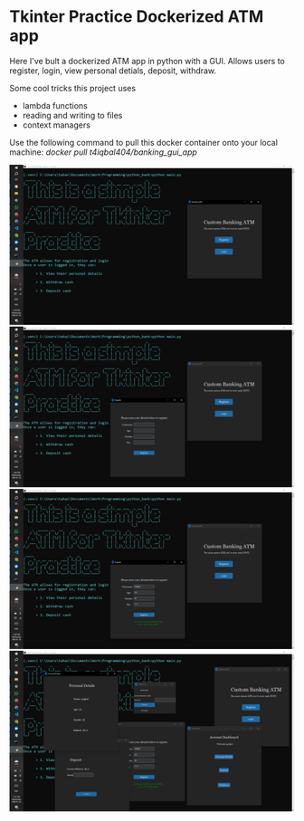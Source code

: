 # Tkinter Practice Dockerized ATM app
Here I've bult a dockerized ATM app in python with a GUI. 
Allows users to register, login, view personal detials, deposit, withdraw.

Some cool tricks this project uses
- lambda functions
- reading and writing to files
- context managers

Use the following command to pull this docker container onto your local machine: *docker pull t4iqbal404/banking_gui_app*

![My Image](README_images/1.png)
![My Image](README_images/2.png)
![My Image](README_images/3.png)
![My Image](README_images/4.png)
